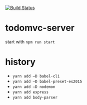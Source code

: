 [![Build Status](https://travis-ci.org/ibwgr/todomvc-server.svg?branch=master)](https://travis-ci.org/ibwgr/todomvc-server)

# todomvc-server

start with `npm run start`

# history
* `yarn add –D babel-cli`
* `yarn add –D babel-preset-es2015`
* `yarn add –D nodemon`
* `yarn add express`
* `yarn add body-parser`